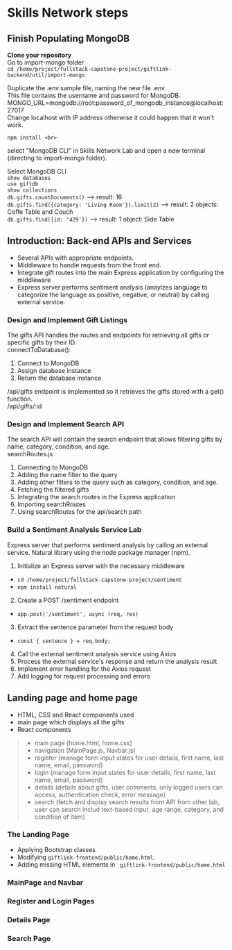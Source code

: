 # Skills Network steps 

## Finish Populating MongoDB

**Clone your repository** <br>
Go to import-mongo folder <br>
`cd /home/project/fullstack-capstone-project/giftlink-backend/util/import-mongo ` <br>

Duplicate the .env.sample file, naming the new file .env. <br> 
This file contains the username and password for MongoDB. <br>
MONGO_URL=mongodb://root:password_of_mongodb_instance@localhost:27017 <br>
Change localhost with IP address otherwise it could happen that it won't work. <br>

`npm install <br>`

select "MongoDB CLI" in Skills Network Lab and open a new terminal (directing to import-mongo folder). <br>

Select MongoDB CLI <br>
`show databases` <br>
`use giftdb` <br>
`show collections` <br>
`db.gifts.countDocuments()` --> result: 16 <br>
`db.gifts.find({category: 'Living Room'}).limit(2)` --> result: 2 objects: Coffe Table and Couch <br>
`db.gifts.find({id: '429'})` --> result: 1 object: Side Table <br>

## Introduction: Back-end APIs and Services
- Several APIs with appropriate endpoints.
- Middleware to handle requests from the front end.
- Integrate gift routes into the main Express application by configuring the middleware
- Express server performs sentiment analysis (anaylzes language to categorize the language as positive, negative, or neutral) by calling external service.

### Design and Implement Gift Listings
The gifts API handles the routes and endpoints for retrieving all gifts or specific gifts by their ID. <br>
connectToDatabase():
1) Connect to MongoDB
2) Assign database instance
3) Return the database instance

/api/gifts endpoint is implemented so it retrieves the gifts stored with a get() function. <br>
/api/gifts/:id

### Design and Implement Search API
The search API will contain the search endpoint that allows filtering gifts by name, category, condition, and age. <br>
searchRoutes.js
1) Connecting to MongoDB
2) Adding the name filter to the query
3) Adding other filters to the query such as category, condition, and age.
4) Fetching the filtered gifts
5) Integrating the search routes in the Express application
6) Importing searchRoutes
7) Using searchRoutes for the api/search path

### Build a Sentiment Analysis Service Lab
Express server that performs sentiment analysis by calling an external service.  Natural library using the node package manager (npm). <br>
1) Initialize an Express server with the necessary middleware <br>
- `cd /home/project/fullstack-capstone-project/sentiment`
- `npm install natural`
2) Create a POST /sentiment endpoint <br>
- `app.post('/sentiment', async (req, res)`
3) Extract the sentence parameter from the request body <br>
- `const { sentence } = req.body;`
4) Call the external sentiment analysis service using Axios
5) Process the external service's response and return the analysis result
6) Implement error handling for the Axios request
7) Add logging for request processing and errors

## Landing page and home page
- HTML, CSS and React components used
- main page which displays all the gifts
- React components
> - main page (home.html, home.css) <br>
> - navigation (MainPage.js, Navbar.js) <br>
> - register (manage form input states for user details, first name, last name, email, password) <br>
> - login (manage form input states for user details, first name, last name, email, password) <br>
> - details (details about gifts, user comments, only logged users can access, authentication check, error message) <br>
> - search (fetch and display search results from API from other lab, user can search includ text-based input, age range, category, and condition of item) <br>
### The Landing Page
- Applying Bootstrap classes <br>
- Modifying `giftlink-frontend/public/home.html`. <br>
- Adding missing HTML elements in ` giftlink-frontend/public/home.html` <br>
### MainPage and Navbar
### Register and Login Pages
### Details Page
### Search Page










